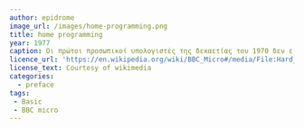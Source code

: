 ```yaml
---
author: epidrome
image_url: /images/home-programming.png
title: home programming
year: 1977
caption: Οι πρώτοι προσωπικοί υπολογιστές της δεκαετίας του 1970 δεν είχαν κάποιο γραφικό περιβάλλον για το λειτουργικό σύστημα, αντίθετα είχαν γραμμή εντολών καθώς και έναν μεταγλωττιστή ως βασική διάδραση με τον χρήστη, με αποτέλεσμα μια ολόκληρη γενιά που μεγάλωσε με αυτούς τους υπολογιστές να έχει αποκτήσει μεγάλη οικειότητα με τις γλώσσες προγραμματισμού.
licence_url: 'https://en.wikipedia.org/wiki/BBC_Micro#/media/File:Hard_reset_BBC_Micro_32K_Acorn_DFS.gif'
license_text: Courtesy of wikimedia
categories:
  - preface
tags:
 - Basic
 - BBC micro
---
```


